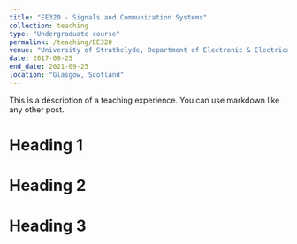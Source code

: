 ```yaml
---
title: "EE320 - Signals and Communication Systems"
collection: teaching
type: "Undergraduate course"
permalink: /teaching/EE320
venue: "University of Strathclyde, Department of Electronic & Electrical Engineering"
date: 2017-09-25
end_date: 2021-09-25
location: "Glasgow, Scotland"
---
```


This is a description of a teaching experience. You can use markdown like any other post.

Heading 1
======

Heading 2
======

Heading 3
======